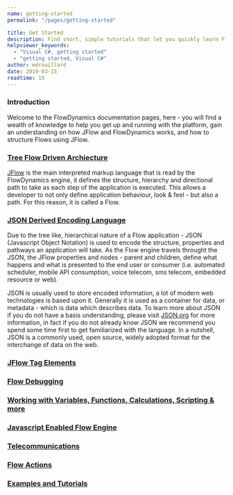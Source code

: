 ```yaml
---
name: getting-started
permalink: "/pages/getting-started"

title: Get Started
description: Find short, simple tutorials that let you quickly learn FlowDynamics development
helpviewer_keywords: 
  - "Visual C#, getting started"
  - "getting started, Visual C#"
author: mdrouillard
date: 2019-03-15
readtime: 15
---
```

### Introduction
Welcome to the FlowDynamics documentation pages, here - you will find a wealth of knowledge to help you get up and running with the platform, gain an understanding on how JFlow and FlowDynamics works, and how to structure Flows using JFlow.

### [Tree Flow Driven Archiecture](pages/tree-architecture)
[JFlow](pages/jflow) is the main interpreted markup language that is read by the FlowDynamics engine, it defines the structure, hierarchy and directional path to take as each step of the application is executed.  This allows a developer to not only define application behaviour, look & feel - but also a path.  For this reason, it is called a Flow.

### [JSON Derived Encoding Language](pages/jflow)

Due to the tree like, hierarchical nature of a Flow application - JSON (Javascript Object Notation) is used to encode the structure, properties and pathways an application will take.  As the Flow engine travels throught the JSON, the JFlow properties and nodes - parent and children, define what happens and what is presented to the end user or consumer (i.e. automated scheduler, mobile API consumption, voice telecom, sms telecom, embedded resource or web).

JSON is usually used to store encoded information, a lot of modern web technologies is based upon it.  Generally it is used as a container for data, or metadata - which is data which describes data.  To learn more about JSON if you do not have a basis understanding, please visit <a href="https://www.json.org/" target="_blank">JSON.org</a> for more information, in fact if you do not already know JSON we recommend you spend some time first to get familiarized with the language.  In a nutshell, JSON is a commonly used, open source, widely adopted format for the interchange of data on the web.

### [JFlow Tag Elements](pages/jflowtags)

### [Flow Debugging](pages/flowdebugging)

### [Working with Variables, Functions, Calculations, Scripting & more](pages/programming)

### [Javascript Enabled Flow Engine](pages/javascript)

### [Telecommunications](pages/telecom)

### [Flow Actions](pages/flow-actions)

### [Examples and Tutorials](pages/examples-tutorials)
